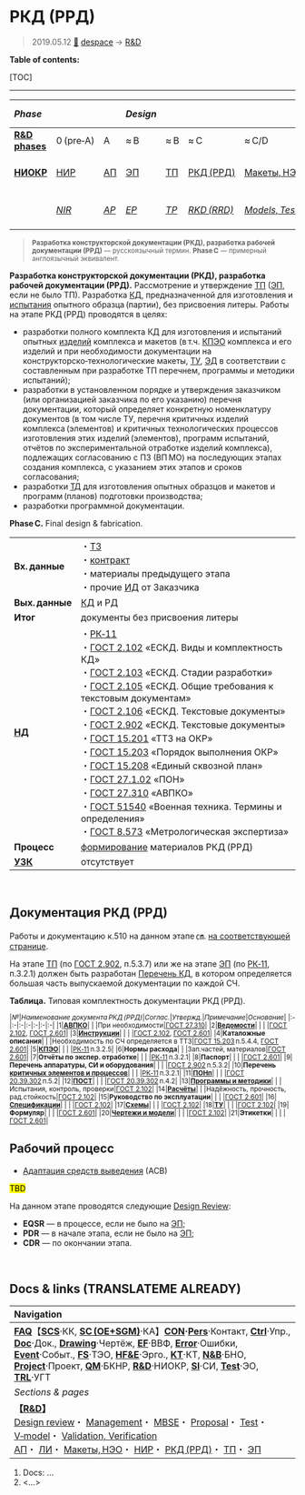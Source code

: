 # РКД (РРД)
> 2019.05.12 [🚀](../index/index.md) [despace](index.md) → [R&D](rnd.md)

**Table of contents:**

[TOC]

---

|*Phase*| | |*Design*| | | | |*Mass prod.:*| |
|:-|:-|:-|:-|:-|:-|:-|:-|:-|:-|
|**[R&D phases](rnd.md)**|0 (pre‑A)|A|≈ B|≈ B|≈ C|≈ C/D|≈ E|…|F|
|**[НИОКР](rnd.md)**|[НИР](rnd_0.md)|[АП](rnd_ap.md)|[ЭП](rnd_ep.md)|[ТП](rnd_tp.md)|[РКД (РРД)](rnd_rkd.md)|[Макеты, НЭО](test.md)|[ЛИ](rnd_e.md)|ПСП → СП → ПЭ|Вывод|
| |*[NIR](rnd_0.md)*|*[AP](rnd_ap.md)*|*[EP](rnd_ep.md)*|*[TP](rnd_tp.md)*|*[RKD (RRD)](rnd_rkd.md)*|*[Models, Tests](test.md)*|*[LI](rnd_e.md)*|*PSP → SP → PE*|*Closeout*|

> <small>**Разработка конструкторской документации (РКД), разработка рабочей документации (РРД)** — русскоязычный термин. **Phase C** — примерный англоязычный эквивалент.</small>

**Разработка конструкторской документации (РКД), разработка рабочей документации (РРД).** Рассмотрение и утверждение [ТП](rnd_tp.md) ([ЭП](rnd_ep.md), если не было ТП). Разработка [КД](doc.md), предназначенной для изготовления и [испытания](test.md) опытного образца (партии), без присвоения литеры. Работы на этапе РКД (РРД) проводятся в целях:

   - разработки полного комплекта КД для изготовления и испытаний опытных [изделий](unit.md) комплекса и макетов (в т.ч. [КПЭО](ctpr.md) комплекса и его изделий и при необходимости документации на конструкторско‑технологические макеты, [ТУ](specification.md), [ЭД](doc.md) в соответствии с составленным при разработке ТП перечнем, программы и методики испытаний);
   - разработки в установленном порядке и утверждения заказчиком (или организацией заказчика по его указанию) перечня документации, который определяет конкретную номенклатуру документов (в том числе ТУ, перечня критичных изделий комплекса (элементов) и критичных технологических процессов изготовления этих изделий (элементов), программ испытаний, отчётов по экспериментальной отработке изделий комплекса), подлежащих согласованию с ПЗ (ВП МО) на последующих этапах создания комплекса, с указанием этих этапов и сроков согласования;
   - разработки [ТД](doc.md) для изготовления опытных образцов и макетов и программ (планов) подготовки производства;
   - разработки программной документации.

**Phase C.** Final design & fabrication.

| | |
|:-|:-|
|**Вх. данные**|・[ТЗ](tor.md)<br> ・[контракт](contract.md)<br> ・материалы предыдущего этапа<br> ・прочие [ИД](init_data.md) от Заказчика|
|**Вых. данные**|[КД](doc.md) и РД|
|**Итог**|документы без присвоения литеры|
|**[НД](doc.md)**|・[РК‑11](const_rk.md)<br> ・[ГОСТ 2.102](гост_2_102.md) «ЕСКД. Виды и комплектность КД»<br> ・[ГОСТ 2.103](гост_2_103.md) «ЕСКД. Стадии разработки»<br> ・[ГОСТ 2.105](гост_2_105.md) «ЕСКД. Общие требования к текстовым документам»<br> ・[ГОСТ 2.106](гост_2_106.md) «ЕСКД. Текстовые документы»<br> ・[ГОСТ 2.902](гост_2_902.md) «ЕСКД. Текстовые документы»<br> ・[ГОСТ 15.201](гост_15_201.md) «ТТЗ на ОКР»<br> ・[ГОСТ 15.203](гост_15_203.md) «Порядок выполнения ОКР»<br> ・[ГОСТ 15.208](гост_15_208.md) «Единый сквозной план»<br> ・[ГОСТ 27.1.02](гост_27_1_02.md) «ПОН»<br> ・[ГОСТ 27.310](гост_27_310.md) «АВПКО»<br> ・[ГОСТ 51540](гост_51540.md) «Военная техника. Термины и определения»<br> ・[ГОСТ 8.573](гост_8_573.md) «Метрологическая экспертиза»|
|**Процесс**|[формирование](dont_panic.md#Словоблудие) материалов РКД (РРД)|
|**[УЗК](cml.md)**|отсутствует|



<p style="page-break-after:always"> </p>

## Документация РКД (РРД)
Работы и документацию к.510 на данном этапе ㎝. [на соответствующей странице](contact/lav.md).

На этапе [ТП](rnd_tp.md) (по [ГОСТ 2.902](гост_2_902.md), п.5.3.7) или же на этапе [ЭП](rnd_ep.md) (по [РК‑11](const_rk.md), п.3.2.1) должен быть разработан [Перечень КД](list_ddoc.md), в котором определяется большая часть выпускаемой документации по каждой СЧ.

**Таблица.** Типовая комплектность документации РКД (РРД).

<small>

|*№*|*Наименование документа РКД (РРД)*|*Соглас.*|*Утвержд.*|*Примечание*|*Основание*|
|:-|:-|:-|:-|:-|:-|:-|
|1|**[АВПКО](fmeca.md)**| | |При необходимости|[ГОСТ 27.310](гост_27_310.md)|
|2|**[Ведомости](liod.md)**| | | |[ГОСТ 2.102](гост_2_102.md), [ГОСТ 2.601](гост_2_601.md)|
|3|**[Инструкции](инструкции.md)**| | | |[ГОСТ 2.102](гост_2_102.md), [ГОСТ 2.601](гост_2_601.md)|
|4|**Каталожные описания**| | |Необходимость по СЧ определяется в ТТЗ|[ГОСТ 15.203](гост_15_203.md) п.5.4.4, [ГОСТ 2.601](гост_2_601.md)|
|5|**[КПЭО](ctpr.md)**| | | |[РК‑11](const_rk.md) п.3.2.5|
|6|**Нормы расхода**| | |Зап.частей, материалов|[ГОСТ 2.601](гост_2_601.md)|
|7|**Отчёты по экспер. отработке**| | | |[РК‑11](const_rk.md) п.3.2.1|
|8|**Паспорт**| | | |[ГОСТ 2.601](гост_2_601.md)|
|9|**Перечень аппаратуры, СИ и оборудования**| | | |[ГОСТ 2.902](гост_2_902.md) п.5.3.2|
|10|**Перечень [критичных элементов и процессов](sens_elem.md)**| | | |[РК‑11](const_rk.md) п.3.2.1|
|11|**[ПОНп](qm.md)**| | | |[ГОСТ 20.39.302](гост_20_39_302.md) п.5.2|
|12|**[ПОСТ](qm.md)**| | | |[ГОСТ 20.39.302](гост_20_39_302.md) п.4.2|
|13|**[Программы и методики](pmot.md)**| | |Испытания, контроль, проверки|[ГОСТ 2.102](гост_2_102.md)|
|14|**[Расчёты](calc.md)**| | |Надёжность, прочность, рад.стойкость|[ГОСТ 2.102](гост_2_102.md)|
|15|**Руководство по эксплуатации**| | | |[ГОСТ 2.601](гост_2_601.md)|
|16|**[Спецификации](specification.md)**| | | |[ГОСТ 2.102](гост_2_102.md)|
|17|**[Схемы](doc.md)**| | | |[ГОСТ 2.102](гост_2_102.md)|
|18|**[ТУ](specification.md)**| | | |[ГОСТ 2.102](гост_2_102.md)|
|19|**Формуляр**| | | |[ГОСТ 2.601](гост_2_601.md)|
|20|**[Чертежи и модели](drawing.md)**| | | |[ГОСТ 2.102](гост_2_102.md)|
|21|**Этикетки**| | | |[ГОСТ 2.601](гост_2_601.md)|

</small>



## Рабочий процесс
   - [Адаптация средств выведения](асв.md) (АСВ)

<mark>TBD</mark>

На данном этапе проводятся следующие [Design Review](design_review.md):

   - **EQSR** — в процессе, если не было на [ЭП](rnd_ep.md);
   - **PDR** — в начале этапа, если не было на [ЭП](rnd_ep.md);
   - **CDR** — по окончании этапа.



<p style="page-break-after:always"> </p>

## Docs & links (TRANSLATEME ALREADY)
|Navigation|
|:-|
|**[FAQ](faq.md)**【**[SCS](scs.md)**·КК, **[SC (OE+SGM)](sc.md)**·КА】**[CON](contact.md)·[Pers](person.md)**·Контакт, **[Ctrl](control.md)**·Упр., **[Doc](doc.md)**·Док., **[Drawing](drawing.md)**·Чертёж, **[EF](ef.md)**·ВВФ, **[Error](error.md)**·Ошибки, **[Event](event.md)**·Событ., **[FS](fs.md)**·ТЭО, **[HF&E](hfe.md)**·Эрго., **[KT](kt.md)**·КТ, **[N&B](nnb.md)**·БНО, **[Project](project.md)**·Проект, **[QM](qm.md)**·БКНР, **[R&D](rnd.md)**·НИОКР, **[SI](si.md)**·СИ, **[Test](test.md)**·ЭО, **[TRL](trl.md)**·УГТ|
|*Sections & pages*|
|**【[R&D](rnd.md)】**<br> [Design review](design_review.md)・ [Management](mgmt.md)・ [MBSE](se.md)・ [Proposal](proposal.md)・ [Test](test.md)・ [V‑model](v_model.md)・ [Validation, Verification](vnv.md)<br> [АП](rnd_ap.md)・ [ЛИ](rnd_e.md)・ [Макеты, НЭО](test.md)・ [НИР](rnd_0.md)・ [РКД (РРД)](rnd_rkd.md)・ [ТП](rnd_tp.md)・ [ЭП](rnd_ep.md)|

   1. Docs: …
   1. <…>
